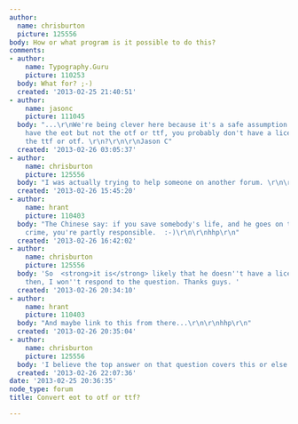 ```yaml
---
author:
  name: chrisburton
  picture: 125556
body: How or what program is it possible to do this?
comments:
- author:
    name: Typography.Guru
    picture: 110253
  body: What for? ;-)
  created: '2013-02-25 21:40:51'
- author:
    name: jasonc
    picture: 111045
  body: "...\r\nWe're being clever here because it's a safe assumption that if you
    have the eot but not the otf or ttf, you probably don't have a license to use
    the ttf or otf. \r\n?\r\n\r\nJason C"
  created: '2013-02-26 03:05:37'
- author:
    name: chrisburton
    picture: 125556
  body: "I was actually trying to help someone on another forum. \r\n\r\nhttp://graphicdesign.stackexchange.com/questions/16234/are-there-any-free-tools-to-convert-eot-files-to-ttf-otf-or-any-other-font-f"
  created: '2013-02-26 15:45:20'
- author:
    name: hrant
    picture: 110403
  body: "The Chinese say: if you save somebody's life, and he goes on to commit a
    crime, you're partly responsible.  :-)\r\n\r\nhhp\r\n"
  created: '2013-02-26 16:42:02'
- author:
    name: chrisburton
    picture: 125556
  body: 'So  <strong>it is</strong> likely that he doesn''t have a license. Well,
    then, I won''t respond to the question. Thanks guys. '
  created: '2013-02-26 20:34:10'
- author:
    name: hrant
    picture: 110403
  body: "And maybe link to this from there...\r\n\r\nhhp\r\n"
  created: '2013-02-26 20:35:04'
- author:
    name: chrisburton
    picture: 125556
  body: 'I believe the top answer on that question covers this or else I would. '
  created: '2013-02-26 22:07:36'
date: '2013-02-25 20:36:35'
node_type: forum
title: Convert eot to otf or ttf?

---
```

